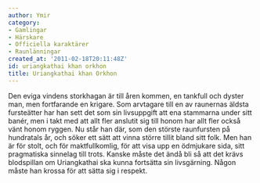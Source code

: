 ```yaml
---
author: Ymir
category:
- Gamlingar
- Härskare
- Officiella karaktärer
- Raunlänningar
created_at: '2011-02-18T20:11:48Z'
id: uriangkathai khan orkhon
title: Uriangkathai khan Orkhon
---
```

Den eviga vindens storkhagan är till åren kommen, en tankfull och dyster man, men fortfarande en krigare. Som arvtagare till en av raunernas äldsta fursteätter har han sett det som sin livsuppgift att ena stammarna under sitt banér, men i takt med att allt fler anslutit sig till honom har allt fler också vänt honom ryggen. Nu står han där, som den störste raunfursten på hundratals år, och söker ett sätt att vinna större tillit bland sitt folk. Men han är för stolt, och för maktfullkomlig, för att visa upp en ödmjukare sida, sitt pragmatiska sinnelag till trots. Kanske måste det ändå bli så att det krävs blodspillan om Uriangkathai ska kunna fortsätta sin livsgärning. Någon måste han krossa för att sätta sig i respekt.